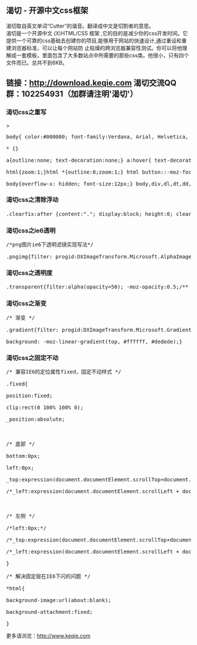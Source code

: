 <h2>渴切 - 开源中文css框架</h2>
渴切取自英文单词“Cutter”的谐音。翻译成中文是切割者的意思。<br />
渴切是一个开源中文 (X)HTML/CSS 框架 ,它的目的是减少你的css开发时间。它提供一个可靠的css基础去创建你的项目,能够用于网站的快速设计,通过重设和重建浏览器标准，可以让每个网站防 止枯燥的跨浏览器兼容性测试。你可以将他理解成一套模板，里面包含了大多数站点中所需要的那些css类。他很小，只有四个文件而已。总共不到6KB。
<h2>
链接：<a href='http://download.keqie.com'>http://download.keqie.com</a>    渴切交流QQ群：102254931（加群请注明'渴切'）<br>
</h2>
<h3>渴切css之重写</h3>
> <pre>body{ color:#000000; font-family:Verdana, Arial, Helvetica, sans-serif;}<br>
* {}<br>
a{outline:none; text-decoration:none;} a:hover{ text-decoration:underline;}<br>
html{zoom:1;}html *{outline:0;zoom:1;} html button::-moz-focus-inner{border-color:transparent!important;}<br>
body{overflow-x: hidden; font-size:12px;} body,div,dl,dt,dd,ul,ol,li,h1,h2,h3,h4,h5,h6,pre,code,form,fieldset,legend,input,textarea,p,blockquote,th,td{margin:0;padding:0;} table{/*border-collapse:collapse;border-spacing:0;*/} fieldset,a img{border:0;} address,caption,cite,code,dfn,em,th,var{font-style:normal;font-weight:normal;} li{list-style:none;} caption,th{text-align:left;} h1,h2,h3,h4,h5,h6{font-size:100%;font-weight:normal;} q:before,q:after{content:'';}</pre>

<h3>渴切css之清除浮动</h3>
<pre>.clearfix:after {content:"."; display:block; height:0; clear:both; visibility:hidden; }.clearfix {display:block;}.clear{ clear:both;}/* 清除浮动*/</pre>

<h3>渴切css之ie6透明</h3>
<pre>/*png图片ie6下透明滤镜实现写法*/<br>
.pngimg{filter: progid:DXImageTransform.Microsoft.AlphaImageLoader(enabled=true, sizingMethod=scale, src='images/x.png');}</pre>

<h3>渴切css之透明度</h3>
<pre>.transparent{filter:alpha(opacity=50); -moz-opacity:0.5;/** Firefox 3.5即将原生支持opacity属性，所以本条属性只在Firefox3以下版本有效 ***/ -khtml-opacity: 0.5; opacity: 0.5; } </pre>

<h3>渴切css之渐变</h3>
<pre>/* 渐变 */<br>
.gradient{filter: progid:DXImageTransform.Microsoft.Gradient(GradientType=0, StartColorStr=#ffffff, EndColorStr=#dedede);<br>
background: -moz-linear-gradient(top, #ffffff, #dedede);}</pre>

<h3>渴切css之固定不动</h3>
<pre>/* 兼容IE6的定位属性fixed，固定不动样式 */<br>
.fixed{<br>
position:fixed;<br>
clip:rect(0 100% 100% 0);<br>
_position:absolute;<br>
<br>
/* 底部 */<br>
bottom:0px;<br>
left:0px;<br>
_top:expression(document.documentElement.scrollTop+document.documentElement.clientHeight-this.clientHeight);<br>
/*_left:expression(document.documentElement.scrollLeft + document.documentElement.clientWidth - offsetWidth);*/<br>
<br>
/* 左侧 */<br>
/*left:0px;*/<br>
/*_top:expression(document.documentElement.scrollTop+document.documentElement.clientHeight-this.clientHeight);*/<br>
/*_left:expression(document.documentElement.scrollLeft + document.documentElement.clientWidth - offsetWidth);*/<br>
}<br>
/* 解决固定层在IE6下闪的问题 */<br>
*html{<br>
background-image:url(about:blank);<br>
background-attachment:fixed;<br>
}</pre>

更多请浏览：http://www.keqie.com